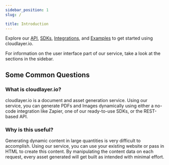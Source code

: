 ```yaml
---
sidebar_position: 1
slug: /

title: Introduction
---
```


Explore our [API](/), [SDKs](/sdks), [Integrations](/integrations), and [Examples](/examples) to get started using cloudlayer.io.

For information on the user interface part of our service, take a look at the sections in the sidebar.

## Some Common Questions

### What is cloudlayer.io?

cloudlayer.io is a document and asset generation service. Using our service, you can generate PDFs and Images dynamically using either a no-code integration like Zapier, one of our ready-to-use SDKs, or the REST-based API.

### Why is this useful?

Generating dynamic content in large quantities is very difficult to accomplish. Using our service, you can use your existing website or pass in HTML to create this content. By manipulating the content data on each request, every asset generated will get built as intended with minimal effort.
